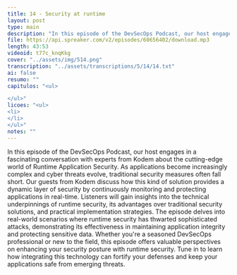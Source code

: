```yaml
---
title: 14 - Security at runtime
layout: post
type: main
description: "In this episode of the DevSecOps Podcast, our host engages in a fascinating conversation with experts from Kodem about the cutting-edge world of Runtime Application Security. As applications become increasingly complex and cyber threats evolve, traditional security measures often fall short. Our guests from Kodem discuss how this kind of solution provides a dynamic layer of security by continuously monitoring and protecting applications in real-time. Listeners will gain insights into the technical underpinnings of runtime security, its advantages over traditional security solutions, and practical implementation strategies. The episode delves into real-world scenarios where runtime security has thwarted sophisticated attacks, demonstrating its effectiveness in maintaining application integrity and protecting sensitive data. Whether you're a seasoned DevSecOps professional or new to the field, this episode offers valuable perspectives on enhancing your security posture with runtime security. Tune in to learn how integrating this technology can fortify your defenses and keep your applications safe from emerging threats."
file: https://api.spreaker.com/v2/episodes/60656402/download.mp3
length: 43:53
videoid: t77c_knqKkg
cover: "../assets/img/514.png"
transcription: "../assets/transcriptions/5/14/14.txt"
ai: false
resumo: ""
capitulos: "<ul>

</ul>"
licoes: "<ul>
<li>
</li>
</ul>"
notes: ""
---
```


In this episode of the DevSecOps Podcast, our host engages in a fascinating conversation with experts from Kodem about the cutting-edge world of Runtime Application Security. As applications become increasingly complex and cyber threats evolve, traditional security measures often fall short. Our guests from Kodem discuss how this kind of solution provides a dynamic layer of security by continuously monitoring and protecting applications in real-time. Listeners will gain insights into the technical underpinnings of runtime security, its advantages over traditional security solutions, and practical implementation strategies. The episode delves into real-world scenarios where runtime security has thwarted sophisticated attacks, demonstrating its effectiveness in maintaining application integrity and protecting sensitive data. Whether you're a seasoned DevSecOps professional or new to the field, this episode offers valuable perspectives on enhancing your security posture with runtime security. Tune in to learn how integrating this technology can fortify your defenses and keep your applications safe from emerging threats.
